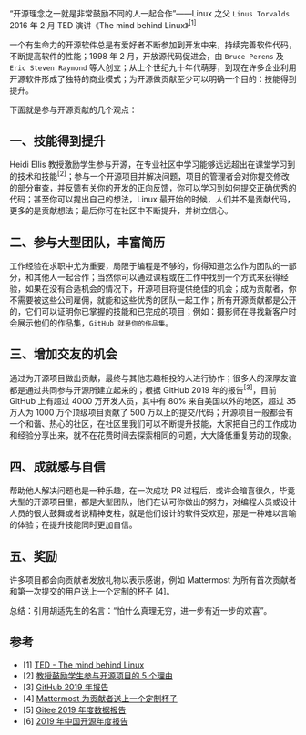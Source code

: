 “开源理念之一就是非常鼓励不同的人一起合作”——Linux 之父 `Linus Torvalds` 2016 年 2 月 TED 演讲《The mind behind Linux》<sup>[1]</sup>

一个有生命力的开源软件总是有爱好者不断参加到开发中来，持续完善软件代码，不断提高软件的性能；1998 年 2 月，开放源代码促进会，由 `Bruce Perens` 及 `Eric Steven Raymond` 等人创立；从上个世纪九十年代萌芽，到现在许多企业利用开源软件形成了独特的商业模式；为开源做贡献至少可以明确一个目的：技能得到提升。

下面就是参与开源贡献的几个观点：

## 一、技能得到提升

Heidi Ellis 教授激励学生参与开源，在专业社区中学习能够远远超出在课堂学习到的技术和技能<sup>[2]</sup>；参与一个开源项目并解决问题，项目的管理者会对你提交修改的部分审查，并反馈有关你的开发的正向反馈，你可以学习到如何提交正确优秀的代码；甚至你可以提出自己的想法，Linux 最开始的时候，人们并不是贡献代码，更多的是贡献想法；最后你可在社区中不断提升，并树立信心。

## 二、参与大型团队，丰富简历

工作经验在求职中尤为重要，局限于编程是不够的，你得知道怎么作为团队的一部分，和其他人一起合作；当然你可以通过课程或在工作中找到一个方式来获得经验，如果在没有合适机会的情况下，开源项目将提供绝佳的机会；成为贡献者，你不需要被这些公司雇佣，就能和这些优秀的团队一起工作；所有开源贡献都是公开的，它们可以证明你已掌握的技能和已完成的项目；例如：摄影师在寻找新客户时会展示他们的作品集，`GitHub 就是你的作品集`。

## 三、增加交友的机会

通过为开源项目做出贡献，最终与其他志趣相投的人进行协作；很多人的深厚友谊都是通过共同参与开源所建立起来的；根据 GitHub 2019 年的报告<sup>[3]</sup>，目前 GitHub 上有超过 4000 万开发人员，其中有 80% 来自美国以外的地区，超过 35 万人为 1000 万个顶级项目贡献了 500 万以上的提交/代码；开源项目一般都会有一个和谐、热心的社区，在社区里我们可以不断提升技能，大家把自己的工作成功和经验分享出来，就不在花费时间去探索相同的问题，大大降低重复劳动的现象。

## 四、成就感与自信

帮助他人解决问题也是一种乐趣，在一次成功 PR 过程后，或许会暗喜很久，毕竟大型的开源项目里，都是大型团队，他们在认可你做出的努力，对编程人员或设计人员的很大鼓舞或者说精神支柱，就是他们设计的软件受欢迎，那是一种难以言喻的体验；在提升技能同时更加自信。

## 五、奖励

许多项目都会向贡献者发放礼物以表示感谢，例如 Mattermost 为所有首次贡献者和第一次提交的用户送上一个定制的杯子 [4]。

总结：引用胡适先生的名言：“怕什么真理无穷，进一步有近一步的欢喜”。

## 参考

- [1] [TED - The mind behind Linux](https://www.ted.com/talks/linus_torvalds_the_mind_behind_linux)
- [2] [教授鼓励学生参与开源项目的 5 个理由](https://opensource.com/education/16/8/5-reasons-student-involvement-open-source)
- [3] [GitHub 2019 年报告](https://octoverse.github.com/)
- [4] [Mattermost 为贡献者送上一个定制杯子](https://forum.mattermost.org/t/limited-edition-mattermost-mugs/143)
- [5] [Gitee 2019 年度数据报告](https://oschina.gitee.io/gitee-2019-annual-report/?utm_source=osc_news)
- [6] [2019 年中国开源年度报告](https://www.oschina.net/feed/ad5cf552766f80930a1c1287a10e7be0)